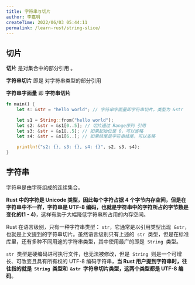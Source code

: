 ```yaml
---
title: 字符串与切片
author: 李嘉明
createTime: 2022/06/03 05:44:11
permalink: /learn-rust/string-slice/
---
```


## 切片

**切片** 是对集合中的部分引用 。

**字符串切片** 即是 对字符串类型的部分引用

**字符串字面量** 即 **字符串切片**

```rust
fn main() {
	let s: &str = "hello world"; // 字符串字面量即字符串切片，类型为 &str

	let s1 = String::from("hello world");
	let s2: &str = &s1[0..5]; // 切片通过 Range序列 引用
	let s3: &str = &s1[..5]; // 如果起始位是 0，可以省略
	let s4: &str = &s1[6..]; // 如果结尾是字符串结尾，可以省略

	println!("s2: {}, s3: {}, s4: {}", s2, s3, s4);
}
```

## 字符串

字符串是由字符组成的连续集合。

**Rust 中的字符是 Unicode 类型，因此每个字符占据 4 个字节内存空间，但是在字符串中不一样，字符串是 UTF-8 编码，也就是字符串中的字符所占的字节数是变化的(1 - 4)**，这样有助于大幅降低字符串所占用的内存空间。

Rust 在语言级别，只有一种字符串类型： `str`，它通常是以引用类型出现  `&str`，也就是上文提到的字符串切片。虽然语言级别只有上述的  `str`  类型，但是在标准库里，还有多种不同用途的字符串类型，其中使用最广的即是  `String`  类型。

`str`  类型是硬编码进可执行文件，也无法被修改，但是  `String`  则是一个可增长、可改变且具有所有权的 UTF-8 编码字符串，**当 Rust 用户提到字符串时，往往指的就是  `String`  类型和  `&str`  字符串切片类型，这两个类型都是 UTF-8 编码**。
